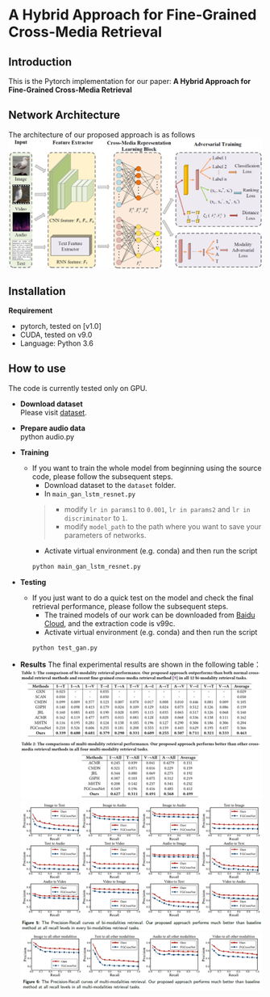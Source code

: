 # A Hybrid Approach for Fine-Grained Cross-Media Retrieval
## Introduction
This is the Pytorch implementation for our paper: **A Hybrid Approach for Fine-Grained Cross-Media Retrieval**
## Network Architecture
The architecture of our proposed approach is as follows
![](https://github.com/NUST-Machine-Intelligence-Laboratory/GASA/blob/main/fig/architecture.png)
## Installation
**Requirement**  
* pytorch, tested on [v1.0]  
* CUDA, tested on v9.0  
* Language: Python 3.6
## How to use
The code is currently tested only on GPU.
* **Download dataset**  
Please visit [dataset](http://59.108.48.34/tiki/FGCrossNet/).
* **Prepare audio data**  
python audio.py
* **Training**  
   * If you want to train the whole model from beginning using the source code, please follow the subsequent steps.
      * Download dataset to the ```dataset``` folder.
      * In ```main_gan_lstm_resnet.py```  
      >* modify ```lr in params1``` to ```0.001```, ```lr in params2``` and ```lr in discriminator``` to ```1```.  
      >* modify ```model_path``` to the path where you want to save your parameters of networks.
      * Activate virtual environment (e.g. conda) and then run the script  
      ```python
      python main_gan_lstm_resnet.py
      ```
* **Testing**  
   * If you just want to do a quick test on the model and check the final retrieval performance, please follow the subsequent steps.
      * The trained models of our work can be downloaded from [Baidu Cloud](https://pan.baidu.com/s/1ZiXq4nLhaD6vpOpTmSn_xA), and the extraction code is v99c.
      * Activate virtual environment (e.g. conda) and then run the script  
      ```python
      python test_gan.py
      ```

* **Results**
 The final experimental results are shown in the following table：
 ![](https://github.com/NUST-Machine-Intelligence-Laboratory/GASA/blob/main/fig/table.png)
 ![](https://github.com/NUST-Machine-Intelligence-Laboratory/GASA/blob/main/fig/figure5.png)
 ![](https://github.com/NUST-Machine-Intelligence-Laboratory/GASA/blob/main/fig/figure6.png)
 
